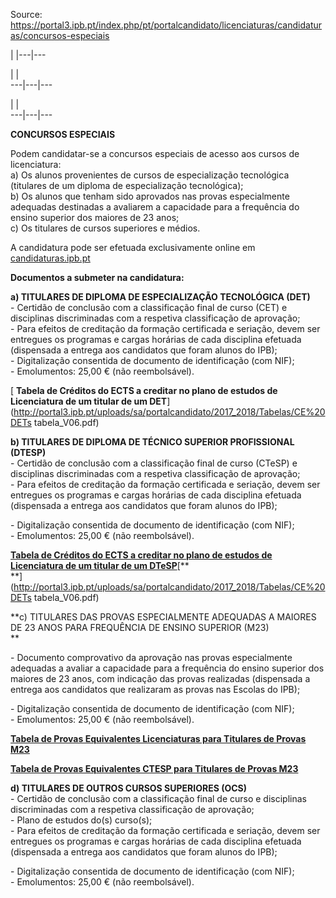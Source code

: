 Source: https://portal3.ipb.pt/index.php/pt/portalcandidato/licenciaturas/candidaturas/concursos-especiais

| |---|---  
  
| |   
---|---|---  
  
| |   
---|---|---  
  
  

**CONCURSOS ESPECIAIS**

Podem candidatar-se a concursos especiais de acesso aos cursos de
licenciatura:  
a) Os alunos provenientes de cursos de especialização tecnológica (titulares
de um diploma de especialização tecnológica);  
b) Os alunos que tenham sido aprovados nas provas especialmente adequadas
destinadas a avaliarem a capacidade para a frequência do ensino superior dos
maiores de 23 anos;  
c) Os titulares de cursos superiores e médios.

A candidatura pode ser efetuada exclusivamente online em
[candidaturas.ipb.pt](http://candidaturas.ipb.pt)

  
**Documentos a submeter na candidatura:**  
  
**a) TITULARES DE DIPLOMA DE ESPECIALIZAÇÃO TECNOLÓGICA   (DET)**  
\- Certidão de conclusão com a classificação final de curso (CET) e
disciplinas discriminadas com a respetiva classificação de aprovação;  
\- Para efeitos de creditação da formação certificada e seriação, devem ser
entregues os programas e cargas horárias de cada disciplina efetuada
(dispensada a entrega aos candidatos que foram alunos do IPB);  
\- Digitalização consentida de documento de identificação (com NIF);  
\- Emolumentos: 25,00 € (não reembolsável).

[ **Tabela de Créditos do ECTS a creditar no plano de estudos de Licenciatura
de um titular de um
DET**](http://portal3.ipb.pt/uploads/sa/portalcandidato/2017_2018/Tabelas/CE%20DETs
tabela_V06.pdf)  
  
**b) TITULARES DE DIPLOMA DE  TÉCNICO SUPERIOR PROFISSIONAL (DTESP)**  
\- Certidão de conclusão com a classificação final de curso (CTeSP) e
disciplinas discriminadas com a respetiva classificação de aprovação;  
\- Para efeitos de creditação da formação certificada e seriação, devem ser
entregues os programas e cargas horárias de cada disciplina efetuada
(dispensada a entrega aos candidatos que foram alunos do IPB);

\- Digitalização consentida de documento de identificação (com NIF);  
\- Emolumentos: 25,00 € (não reembolsável).

[**Tabela de Créditos do ECTS a creditar no plano de estudos de Licenciatura
de um titular de um
DTeSP**](/uploads/sa/portalcandidato/2024_2025/DTESPtabelaCreditacao2425v0.pdf)[**  
**](http://portal3.ipb.pt/uploads/sa/portalcandidato/2017_2018/Tabelas/CE%20DETs
tabela_V06.pdf)  
  
**c) TITULARES DAS PROVAS ESPECIALMENTE ADEQUADAS A MAIORES DE 23 ANOS PARA
FREQUÊNCIA DE ENSINO SUPERIOR (M23)  
**

\- Documento comprovativo da aprovação nas provas especialmente adequadas a
avaliar a capacidade para a frequência do ensino superior dos maiores de 23
anos, com indicação das provas realizadas (dispensada a entrega aos candidatos
que realizaram as provas nas Escolas do IPB);  

\- Digitalização consentida de documento de identificação (com NIF);  
\- Emolumentos: 25,00 € (não reembolsável).

[**Tabela de Provas Equivalentes Licenciaturas para Titulares de Provas
M23**](/uploads/sa/portalcandidato/2024_2025/TabelaProvasEquivalentes2425M23Lic.pdf)

[**Tabela de Provas Equivalentes CTESP para Titulares de Provas
M23**](/uploads/sa/portalcandidato/2024_2025/TabelaProvasEquivalentes2425M23CTESP.pdf)

  
**d) TITULARES DE OUTROS CURSOS SUPERIORES (OCS)**  
\- Certidão de conclusão com a classificação final de curso e disciplinas
discriminadas com a respetiva classificação de aprovação;  
\- Plano de estudos do(s) curso(s);  
\- Para efeitos de creditação da formação certificada e seriação, devem ser
entregues os programas e cargas horárias de cada disciplina efetuada
(dispensada a entrega aos candidatos que foram alunos do IPB);  

\- Digitalização consentida de documento de identificação (com NIF);  
\- Emolumentos: 25,00 € (não reembolsável).

  
  
